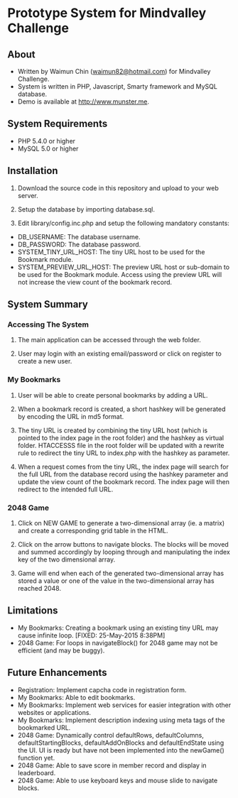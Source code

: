 # Prototype System for Mindvalley Challenge

## About

* Written by Waimun Chin (waimun82@hotmail.com) for Mindvalley Challenge.
* System is written in PHP, Javascript, Smarty framework and MySQL database.
* Demo is available at http://www.munster.me.

## System Requirements

* PHP 5.4.0 or higher
* MySQL 5.0 or higher

## Installation

1. Download the source code in this repository and upload to your web server.

2. Setup the database by importing database.sql.

3. Edit library/config.inc.php and setup the following mandatory constants:

* DB_USERNAME: The database username.
* DB_PASSWORD: The database password.
* SYSTEM_TINY_URL_HOST: The tiny URL host to be used for the Bookmark module.
* SYSTEM_PREVIEW_URL_HOST: The preview URL host or sub-domain to be used for the Bookmark module. Access using the preview URL will not increase the view count of the bookmark record.

## System Summary

### Accessing The System

1. The main application can be accessed through the web folder.

2. User may login with an existing email/password or click on register to create a new user.

### My Bookmarks

1. User will be able to create personal bookmarks by adding a URL.

2. When a bookmark record is created, a short hashkey will be generated by encoding the URL in md5 format.

3. The tiny URL is created by combining the tiny URL host (which is pointed to the index page in the root folder) and the hashkey as virtual folder. HTACCESSS file in the root folder will be updated with a rewrite rule to redirect the tiny URL to index.php with the hashkey as parameter.

4. When a request comes from the tiny URL, the index page will search for the full URL from the database record using the hashkey parameter and update the view count of the bookmark record. The index page will then redirect to the intended full URL.

### 2048 Game

1. Click on NEW GAME to generate a two-dimensional array (ie. a matrix) and create a corresponding grid table in the HTML.

2. Click on the arrow buttons to navigate blocks. The blocks will be moved and summed accordingly by looping through and manipulating the index key of the two dimensional array.

3. Game will end when each of the generated two-dimensional array has stored a value or one of the value in the two-dimensional array has reached 2048. 

## Limitations

* My Bookmarks: Creating a bookmark using an existing tiny URL may cause infinite loop. [FIXED: 25-May-2015 8:38PM]
* 2048 Game: For loops in navigateBlock() for 2048 game may not be efficient (and may be buggy).

## Future Enhancements

* Registration: Implement capcha code in registration form.
* My Bookmarks: Able to edit bookmarks.
* My Bookmarks: Implement web services for easier integration with other websites or applications.
* My Bookmarks: Implement description indexing using meta tags of the bookmarked URL.
* 2048 Game: Dynamically control defaultRows, defaultColumns, defaultStartingBlocks, defaultAddOnBlocks and defaultEndState using the UI. UI is ready but have not been implemented into the newGame() function yet.
* 2048 Game: Able to save score in member record and display in leaderboard.
* 2048 Game: Able to use keyboard keys and mouse slide to navigate blocks.
